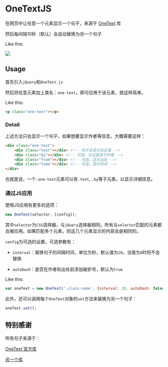 # OneTextJS

在网页中让任意一个元素显示一个句子，来源于 [OneText](https://github.com/lz233/OneText-Library) 库

然后每间隔10秒（默认）会自动替换为另一个句子

Like this:

![](https://n-source.netlify.com/img/OneTextJS-0.png)

## Usage

首先引入`jQuery`和`OneText.js`

然后将任意元素加上类名：`one-text`，即可应用于该元素，就这样简单。

Like this:

```html
<p class="one-text"></p>
```

### Detail

上述方法只会显示一个句子，如果想要显示作者等信息，大概需要这样：

```html
<div class="one-text">
    <div class="text"></div> <!-- 句子会显示在这里 -->
    <div class="by"></div> <!-- 可选，在这里显示作者 -->
    <div class="from"></div> <!-- 可选，显示出处 -->
    <div class="time"></div> <!-- 可选，显示时间 -->
</div>
```

也就是说，一个`.one-text`元素可以有`.text`, `.by`等子元素，以显示详细信息。

### 通过JS应用

使用JS应用有更多的选项：

```javascript
new OneText(selector, [config]);
```

其中`selector`为`CSS`选择器，与`jQuery`选择器相同。所有与`selector`匹配的元素都会被应用。如果匹配多个元素，则这几个元素显示的内容会是相同的。

`config`为可选的设置，可选参数有：

- `interval`：替换句子的间隔时间，单位为秒，默认值为`10`。当值为`0`时将不会替换

- `autoDash`：是否在作者和出处前添加破折号，默认为`true`

Like this:

```javascript
var oneText = new OneText('.class-name', {interval: 20, autoDash: false});
```

此外，还可以调用每个`OneText`对象的`set`方法来替换为另一个句子：

```javascript
oneText.set();
```

## 特别感谢

所有句子来源于：

[OneText 官方库](https://github.com/lz233/OneText-Library)

[另一个库](https://github.com/2878444090/OneTextLibrary_Netease_Unoffical)